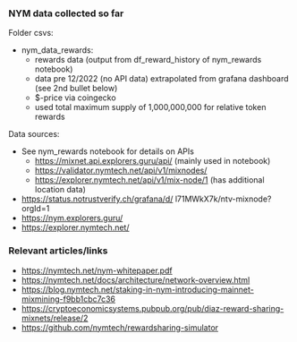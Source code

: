 ### NYM data collected so far

Folder csvs:
* nym_data_rewards: 
    - rewards data (output from df_reward_history of nym_rewards notebook)
    - data pre 12/2022 (no API data) extrapolated from grafana dashboard (see 2nd bullet below)
    - $-price via coingecko
    - used total maximum supply of 1,000,000,000 for relative token rewards

Data sources:
* See nym_rewards notebook for details on APIs
    - https://mixnet.api.explorers.guru/api/ (mainly used in notebook)
    - https://validator.nymtech.net/api/v1/mixnodes/
    - https://explorer.nymtech.net/api/v1/mix-node/1 (has additional location data)
* https://status.notrustverify.ch/grafana/d/ l71MWkX7k/ntv-mixnode?orgId=1
* https://nym.explorers.guru/
* https://explorer.nymtech.net/
    


### Relevant articles/links

- https://nymtech.net/nym-whitepaper.pdf
- https://nymtech.net/docs/architecture/network-overview.html
- https://blog.nymtech.net/staking-in-nym-introducing-mainnet-mixmining-f9bb1cbc7c36
- https://cryptoeconomicsystems.pubpub.org/pub/diaz-reward-sharing-mixnets/release/2
- https://github.com/nymtech/rewardsharing-simulator
